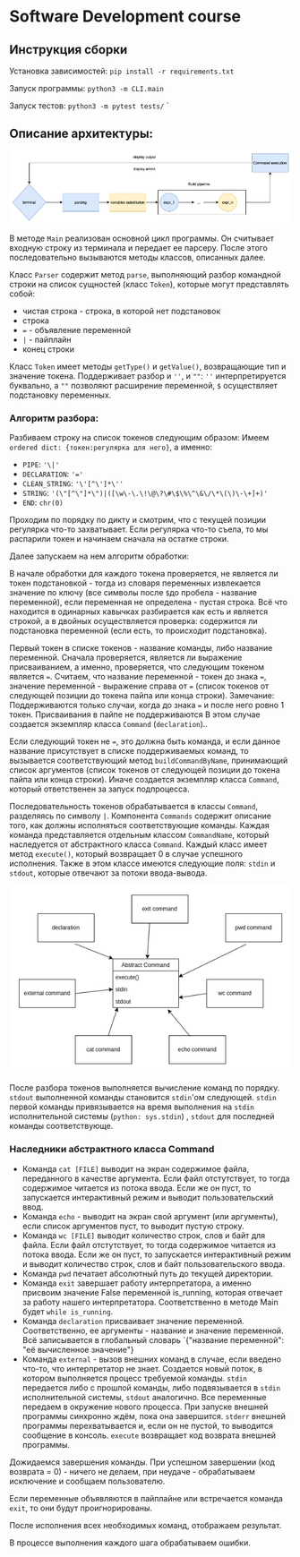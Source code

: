 # Software Development course

## Инструкция сборки

Установка зависимостей: `pip install -r requirements.txt`

Запуск программы: `python3 -m CLI.main`

Запуск тестов: `python3 -m pytest tests/`
`

## Описание архитектуры:

![Architecture](diagram.png)

В методе `Main` реализован основной цикл программы. Он считывает входную строку из терминала и передает ее парсеру.
После этого последовательно вызываются методы классов, описанных далее.

Класс `Parser` содержит метод `parse`, выполняющий разбор командной строки на список сущностей (класс `Token`), которые
могут представлять собой:

* чистая строка - строка, в которой нет подстановок
* строка
* `=` - объявление переменной
* `|` - пайплайн
* конец строки

Класс `Token` имеет методы `getType()` и `getValue()`, возвращающие тип и значение токена. Поддерживает разбор и `''`,
и `""`: `''` интерпретируется буквально, а `""` позволяют расширение переменной, `$` осуществляет подстановку
переменных.

### Алгоритм разбора:

Разбиваем строку на список токенов следующим образом:
Имеем `ordered dict: {токен:регулярка для него}`, а именно:

* `PIPE`: `'\|'`
* `DECLARATION`: `'='`
* `CLEAN_STRING`: `'\'[^\']*\''`
* `STRING`: `'(\"[^\"]*\")|([\w\-\.\!\@\?\#\$\%\^\&\/\*\(\)\-\+]+)'`
* `END`: `chr(0)`

Проходим по порядку по дикту и смотрим, что с текущей позиции регулярка что-то захватывает. Если регулярка что-то съела,
то мы распарили токен и начинаем сначала на остатке строки.

Далее запускаем на нем алгоритм обработки:

В начале обработки для каждого токена проверяется, не является ли токен подстановкой - тогда из словаря переменных
извлекается значение по ключу (все символы после `$`до пробела - название переменной), если переменная не определена -
пустая строка. Всё что находится в одинарных кавычках разбирается как есть и является строкой, а в двойных
осуществляется проверка: содержится ли подстановка переменной (если есть, то происходит подстановка).

Первый токен в списке токенов - название команды, либо название переменной. Сначала проверяется, является ли выражение
присваиванием, а именно, проверяется, что следующим токеном является `=`. Считаем, что название переменной - токен до
знака `=`, значение переменной - выражение справа от `=` (список токенов от следующей позиции до токена пайпа или конца
строки). Замечание:
Поддерживаются только случаи, когда до знака `=` и после него ровно 1 токен. Присваивания в пайпе не поддерживаются В
этом случае создается экземпляр класса `Command` (`declaration`)..

Если следующий токен не `=`, это должна быть команда, и если данное название присутствует в списке поддерживаемых
команд, то вызывается соответствующий метод `buildCommandByName`, принимающий список аргументов (список токенов от
следующей позиции до токена пайпа или конца строки). Иначе создается экземпляр класса `Command`, который ответственен за
запуск подпроцесса.

Последовательность токенов обрабатывается в классы `Command`, разделяясь по символу `|`. Компонента `Commands` содержит
описание того, как должны исполняться соответствующие команды. Каждая команда представляется отдельным
классом `CommandName`, который наследуется от абстрактного класса `Command`. Каждый класс имеет метод `execute()`,
который возвращает 0 в случае успешного исполнения. Также в этом классе имеются следующие поля: `stdin` и `stdout`,
которые отвечают за потоки ввода-вывода.

![Classes](classes.png)

После разбора токенов выполняется вычисление команд по порядку. `stdout` выполненной команды становится `stdin`'ом
следующей.
`stdin` первой команды привязывается на время выполнения на `stdin` исполнительной системы (`python: sys.stdin`)
, `stdout` для последней команды соответствующе.

### Наследники абстрактного класса Command

* Команда `cat [FILE]` выводит на экран содержимое файла, переданного в качестве аргумента. Если файл отстутствует, то
  тогда содержимое читается из потока ввода. Если же он пуст, то запускается интерактивный режим и выводит
  пользовательский ввод.
* Команда `echo`  - выводит на экран свой аргумент (или аргументы), если список аргументов пуст, то выводит пустую
  строку.
* Команда `wc [FILE]` выводит количество строк, слов и байт для файла. Если файл отстутствует, то тогда содержимое
  читается из потока ввода. Если же он пуст, то запускается интерактивный режим и выводит количество строк, слов и байт
  пользовательского ввода.
* Команда `pwd` печатает абсолютный путь до текущей директории.
* Команда `exit` завершает работу интерпретатора, а именно присвоим значение False переменной is_running, которая
  отвечает за работу нашего интерпретатора. Соответственно в методе Main будет `while is_running`.
* Команда `declaration` присваивает значение переменной. Соответственно, ее аргументы - название и значение переменной.
  Всё записывается в глобальный словарь `{"название переменной": "её вычисленное значение"}
* Команда `external` - вызов внешних команд в случае, если введено что-то, что интерпретатор не знает. Создается новый
  поток, в котором выполняется процесс требуемой команды.  `stdin` передается либо с прошлой команды, либо подвязывается
  в `stdin` исполнительной системы, `stdout` аналогично. Все переменные передаем в окружение нового процесса. При
  запуске внешней программы синхронно ждём, пока она завершится. `stderr` внешней программы перехватывается и, если он
  не пустой, то выводится сообщение в консоль. `execute` возвращает код возврата внешней программы.

Дожидаемся завершения команды. При успешном завершении (код возврата = 0) - ничего не делаем, при неудаче - обрабатываем
исключение и сообщаем пользователю.

Если переменные объявляются в пайплайне или встречается команда `exit`, то они будут проигнорированы.

После исполнения всех необходимых команд, отображаем результат.

В процессе выполнения каждого шага обрабатываем ошибки.

